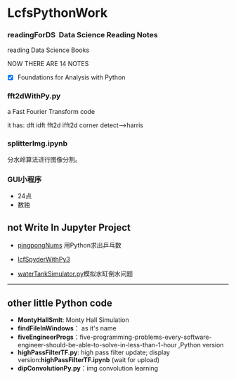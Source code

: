 # LcfsPythonWork

### readingForDS  Data Science Reading Notes

reading Data Science Books 

NOW THERE ARE 14 NOTES
- [x] Foundations for Analysis with Python
### fft2dWithPy.py

a Fast Fourier Transform code 

it has: dft idft fft2d ifft2d corner detect-->harris

### splitterImg.ipynb
分水岭算法进行图像分割。

### GUI小程序
- 24点
- 数独

## not Write In Jupyter Project
- [pingpongNums](https://github.com/QLWeilcf/pingpongNums) 用Python求出乒乓数
- [lcfSpyderWithPy3](https://github.com/QLWeilcf/lcfSpyderWithPy3)
 
- [waterTankSimulator.py](./waterTankSimulator.py)模拟水缸倒水问题


---
## other little Python code

- **MontyHallSmlt**:  Monty Hall Simulation
- **findFileInWindows**： as it's name
- **fiveEngineerProgs**：five-programming-problems-every-software-engineer-should-be-able-to-solve-in-less-than-1-hour ,Python version
- **highPassFilterTF.py**: high pass filter update; display version:**highPassFilterTF.ipynb** (wait for upload)
- **dipConvolutionPy.py**：img convolution learning


